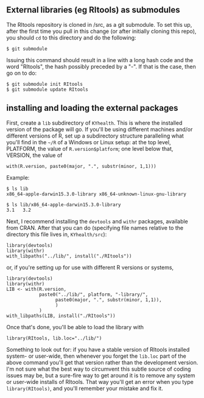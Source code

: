 ## External libraries (eg RItools) as submodules

The RItools repository is cloned in /src, as a git submodule.  To set this up, after the first
time you pull in this change (or after initially cloning this repo),
you should `cd` to this directory and do the following:

```
$ git submodule
```
Issuing this command should result in a line with a long hash code and
the word "RItools", the hash possibly preceded by a "-".  If that is
the case, then go on to do:

```
$ git submodule init RItools
$ git submodule update RItools
```

## installing and loading the external packages

First, create a `lib` subdirectory of `KYhealth`.  This is where the
installed version of the package will go. If you'll be using different
machines and/or different versions of R, set up a subdirectory
structure paralleling what you'll find in the `~/R` of a Windows or
Linux setup: at the top level, PLATFORM, the value of
`R.version$platform`; one level below that, VERSION, the value of

```{r}
with(R.version, paste0(major, ".", substr(minor, 1,1)))
```
Example:

	$ ls lib
	x86_64-apple-darwin15.3.0-library x86_64-unknown-linux-gnu-library

	$ ls lib/x86_64-apple-darwin15.3.0-library
	3.1   3.2


Next, I recommend installing the `devtools` and `withr` packages,
available from CRAN.  After that you can do (specifying file names relative
to the directory this file lives in, `KYhealth/src`):

```{r}
library(devtools)
library(withr)
with_libpaths("../lib/", install("./RItools"))
```

or, if you're setting up for use with different R versions or
systems,

```{r}
library(devtools)
library(withr)
LIB <- with(R.version,
            paste0("../lib/", platform, "-library/",
                  paste0(major, ".", substr(minor, 1,1)),
                  )
            )
with_libpaths(LIB, install("./RItools"))
```

Once that's done, you'll be able to load the library with

```{r}
library(RItools, lib.loc="../lib/") 
```

Something to look out for: if you have a stable version of RItools
installed system- or user-wide, then whenever you forget the `lib.loc`
part of the above command you'll get that version rather than the
development version.  I'm not sure what the best way to circumvent
this subtle source of coding issues may be, but a sure-fire way to get
around it is to remove any system or user-wide installs of RItools.
That way you'll get an error when you type `library(RItools)`, and
you'll remember your mistake and fix it.

